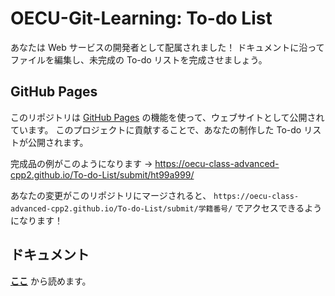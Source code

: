 # OECU-Git-Learning: To-do List

あなたは Web サービスの開発者として配属されました！
ドキュメントに沿ってファイルを編集し、未完成の To-do リストを完成させましょう。

## GitHub Pages

このリポジトリは
[GitHub Pages](https://help.github.com/ja/github/working-with-github-pages/about-github-pages)
の機能を使って、ウェブサイトとして公開されています。
このプロジェクトに貢献することで、あなたの制作した To-do リストが公開されます。

完成品の例がこのようになります
→ <https://oecu-class-advanced-cpp2.github.io/To-do-List/submit/ht99a999/>

あなたの変更がこのリポジトリにマージされると、
`https://oecu-class-advanced-cpp2.github.io/To-do-List/submit/学籍番号/`
でアクセスできるようになります！

## ドキュメント

[**ここ**](document.md) から読めます。

